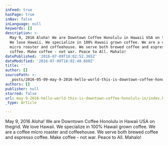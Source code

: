 ```yaml
---
inFeed: true
hasPage: true
inNav: false
inLanguage: null
keywords: []
description: >-
  May 9, 2016 Aloha! We are Downtown Coffee Honolulu in Hawaii USA on thegrid.
  We love Hawaii. We specialize in 100% Hawaii grown coffee. We are a coffee
  micro roaster and coffeehouse. We serve both brewed coffee and espresso
  coffee. Make coffee - not war. Peace to All. Mahalo!
datePublished: '2016-07-09T18:02:52.365Z'
dateModified: '2016-07-09T18:02:48.660Z'
title: ''
author: []
sourcePath: >-
  _posts/2016-05-09-may-9-2016-hello-world-this-is-downtown-coffee-honolulu-in.md
authors: []
publisher: null
starred: false
url: may-9-2016-hello-world-this-is-downtown-coffee-honolulu-in/index.html
_type: Article

---
```

May 9, 2016 Aloha! We are Downtown Coffee Honolulu in Hawaii USA on thegrid. We love Hawaii. We specialize in 100% Hawaii grown coffee. We are a coffee micro roaster and coffeehouse. We serve both brewed coffee and espresso coffee. Make coffee - not war. Peace to All. Mahalo!